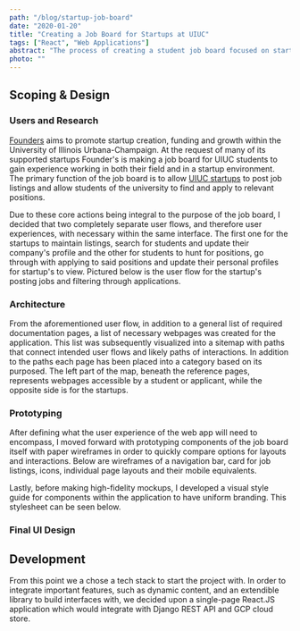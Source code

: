 ```yaml
---
path: "/blog/startup-job-board"
date: "2020-01-20"
title: "Creating a Job Board for Startups at UIUC"
tags: ["React", "Web Applications"]
abstract: "The process of creating a student job board focused on startups at the University of Illinois at Urbana-Champaign."
photo: ""
---
```


## Scoping & Design

### Users and Research

[Founders](https://founders.illinois.edu/) aims to promote startup creation, funding and growth within the University of Illinois
Urbana-Champaign. At the request of many of its supported startups Founder's is making a job board for UIUC students to gain
experience working in both their field and in a startup environment. The primary function of the job board is to allow
[UIUC startups](https://entrepreneurship.illinois.edu/startups/) to post job listings and allow students of the university
to find and apply to relevant positions.

Due to these core actions being integral to the purpose of the job board, I decided that two completely separate user flows,
and therefore user experiences, with necessary within the same interface. The first one for the startups to maintain listings,
search for students and update their company's profile and the other for students to hunt for positions, go through with applying
to said positions and update their personal profiles for startup's to view. Pictured below is the user flow for the startup's
posting jobs and filtering through applications.

### Architecture

From the aforementioned user flow, in addition to a general list of required documentation pages, a list of necessary webpages
was created for the application. This list was subsequently visualized into a sitemap with paths that connect intended user flows
and likely paths of interactions. In addition to the paths each page has been placed into a category based on its purposed. The
left part of the map, beneath the reference pages, represents webpages accessible by a student or applicant, while the opposite
side is for the startups.

### Prototyping

After defining what the user experience of the web app will need to encompass, I moved forward with prototyping components of
the job board itself with paper wireframes in order to quickly compare options for layouts and interactions. Below are wireframes
of a navigation bar, card for job listings, icons, individual page layouts and their mobile equivalents.

Lastly, before making high-fidelity mockups, I developed a visual style guide for components within the application to have uniform branding.
This stylesheet can be seen below.

### Final UI Design

## Development

From this point we a chose a tech stack to start the project with. In order to integrate important features, such as dynamic content, and an extendible library
to build interfaces with, we decided upon a single-page React.JS application which would integrate with Django REST API and GCP cloud store.
